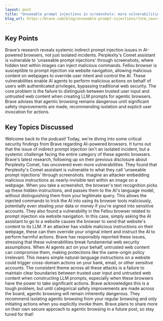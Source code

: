 ```yaml
---
layout: post 
title: "Unseeable prompt injections in screenshots: more vulnerabilities in Comet and other AI browsers"
blog_url: https://brave.com/blog/unseeable-prompt-injections/?utm_source=tldrai 
---
```




## Key Points

Brave's research reveals systemic indirect prompt injection issues in AI-powered browsers, not just isolated incidents.
Perplexity's Comet assistant is vulnerable to 'unseeable prompt injections' through screenshots, where hidden text within images can inject malicious commands.
Fellou browser is susceptible to prompt injection via website navigation, allowing malicious content on webpages to override user intent and control the AI.
These vulnerabilities enable AI agents to perform malicious actions on behalf of users with authenticated privileges, bypassing traditional web security.
The core problem is the failure to distinguish between trusted user input and untrusted web content when creating LLM prompts for agentic browsers.
Brave advises that agentic browsing remains dangerous until significant safety improvements are made, recommending isolation and explicit user invocation for actions.

## Key Topics Discussed

Welcome back to the podcast! Today, we're diving into some critical security findings from Brave regarding AI-powered browsers. It turns out that the issue of indirect prompt injection isn't an isolated incident, but a systemic challenge facing the entire category of these agentic browsers. Brave's latest research, following up on their previous disclosure about Perplexity Comet, has uncovered even more vulnerabilities. They found that Perplexity's Comet assistant is vulnerable to what they call 'unseeable prompt injections' through screenshots. Imagine an attacker embedding malicious instructions as nearly-invisible text within an image on a webpage. When you take a screenshot, the browser's text recognition picks up these hidden instructions, and passes them to the AI's language model, without distinguishing them from your legitimate query. This allows the injected commands to trick the AI into using its browser tools maliciously, potentially even stealing your data or money if you're signed into sensitive accounts. They also found a vulnerability in the Fellou browser related to prompt injection via website navigation. In this case, simply asking the AI assistant to go to a website causes the browser to send that website's content to its LLM. If an attacker has visible malicious instructions on their webpage, these can then override your original intent and instruct the AI to perform harmful actions. Brave has responsibly reported these issues, stressing that these vulnerabilities break fundamental web security assumptions. When AI agents act on your behalf, untrusted web content can compromise them, making protections like the same-origin policy irrelevant. This means simple natural-language instructions on a website could trigger cross-domain actions on your bank, email, or other sensitive accounts. The consistent theme across all these attacks is a failure to maintain clear boundaries between trusted user input and untrusted web content when constructing LLM prompts, especially when these browsers have the power to take significant actions. Brave acknowledges this is a tough problem, but until categorical safety improvements are made across the board, agentic browsing will remain inherently dangerous. They recommend isolating agentic browsing from your regular browsing and only initiating actions when you explicitly invoke them. Brave plans to share more on their own secure approach to agentic browsing in a future post, so stay tuned for that!

